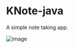 # KNote-java
A simple note taking app.

![image](https://user-images.githubusercontent.com/43075376/230763086-9d7ef0fe-8d5b-41d1-9c03-3bedaf89d453.png)
